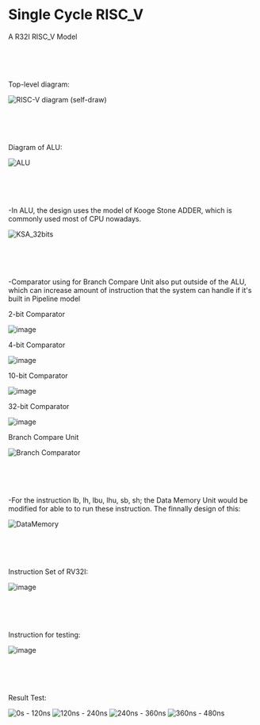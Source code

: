 # Single Cycle RISC_V
A R32I RISC_V Model

<br><br><br>

Top-level diagram:

![RISC-V diagram (self-draw)](https://github.com/user-attachments/assets/1c46f1ef-83d0-4dde-b162-200c80b9f5cb)

<br><br><br>

Diagram of ALU:

![ALU](https://github.com/user-attachments/assets/843fe05d-143c-45b6-910a-b81a2dd1e75a)

<br><br><br>

  -In ALU, the design uses the model of Kooge Stone ADDER, which is commonly used most of CPU nowadays.
  
![KSA_32bits](https://github.com/user-attachments/assets/c677dcf5-0598-477d-b879-dbd33156e9d1)

<br><br><br>

  -Comparator using for Branch Compare Unit also put outside of the ALU, which can increase amount of instruction that the system can handle if it's built in Pipeline model 
  
2-bit Comparator

![image](https://github.com/user-attachments/assets/57a44429-d9a0-4299-ad39-d32560ba773a)

4-bit Comparator

![image](https://github.com/user-attachments/assets/1997fee9-e7f5-4b18-aed6-64dbed0b9cc0)

10-bit Comparator

![image](https://github.com/user-attachments/assets/dcfff53b-b79a-4bd3-99b3-57df8c60b3b9)

32-bit Comparator

![image](https://github.com/user-attachments/assets/fa3f99ac-8181-44e6-8e25-058a1ea56fc3)

Branch Compare Unit

![Branch Comparator](https://github.com/user-attachments/assets/10548fad-4e6f-42ae-ad46-41122a48d585)

<br><br><br>

  -For the instruction lb, lh, lbu, lhu, sb, sh; the Data Memory Unit would be modified for able to to run these instruction. The finnally design of this:
  
![DataMemory](https://github.com/user-attachments/assets/b4d5966c-6018-43ab-9eec-b554afb4076c)

<br><br><br>

Instruction Set of RV32I:

![image](https://github.com/user-attachments/assets/da76d000-5565-44ef-a1ce-147f4818eae4)

<br><br><br>

Instruction for testing:

![image](https://github.com/user-attachments/assets/b8157543-bd6c-4870-9202-7b59beb37806)

<br><br><br>

Result Test:

![0s - 120ns](https://github.com/user-attachments/assets/d3eac833-d2e3-44db-a73b-29d98b741fdc)
![120ns - 240ns](https://github.com/user-attachments/assets/eca281e5-6e1c-47ab-ba8c-0a149723fb52)
![240ns - 360ns](https://github.com/user-attachments/assets/99759669-f6dc-4bc9-8945-ac67e525cce0)
![360ns - 480ns](https://github.com/user-attachments/assets/8e3da76b-e08c-4ccf-a428-11dce00fac6b)

